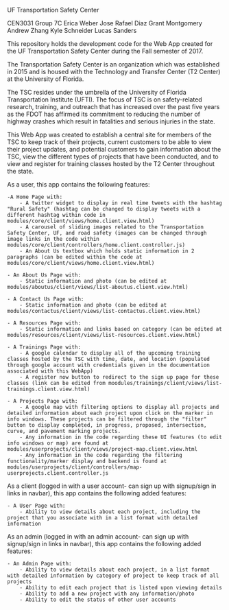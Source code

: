 UF Transportation Safety Center

CEN3031 Group 7C
	Erica Weber
	Jose Rafael Diaz 
	Grant Montgomery 
	Andrew Zhang
	Kyle Schneider
	Lucas Sanders 

This repository holds the development code for the Web App created for the UF Transportation Safety Center during the Fall semester of 2017. 

The Transportation Safety Center is an organization which was established in 2015 and is housed with the Technology and Transfer Center (T2 Center) at the University of Florida. 

The TSC resides under the umbrella of the University of Florida Transportation Institute (UFTI). The focus of TSC is on safety-related research, training, and outreach that has increased over the past five years as the FDOT has affirmed its commitment to reducing the number of highway crashes which result in fatalities and serious injuries in the state.

This Web App was created to establish a central site for members of the TSC to keep track of their projects, current customers to be able to view their project updates, and potential customers to gain information about the TSC, view the different types of projects that have been conducted, and to view and register for training classes hosted by the T2 Center throughout the state. 

As a user, this app contains the following features:

	-A Home Page with:
		- A twitter widget to display in real time tweets with the hashtag "Rural Safety" (hashtag can be changed to display tweets with a different hashtag within code in modules/core/client/views/home.client.view.html)
		- A carousel of sliding images related to the Transportation Safety Center, UF, and road safety (images can be changed through image links in the code within modules/core/client/controllers/home.client.controller.js)
		- An About Us textbox which holds static information in 2 paragraphs (can be edited within the code at modules/core/client/views/home.client.view.html) 
		
	- An About Us Page with:
		- Static information and photo (can be edited at modules/aboutus/client/views/list-aboutus.client.view.html)

	- A Contact Us Page with:
		- Static information and photo (can be edited at modules/contactus/client/views/list-contactus.client.view.html)

	- A Resources Page with:
		- Static information and links based on category (can be edited at modules/resources/client/views/list-resources.client.view.html)

	- A Trainings Page with:
		- A google calendar to display all of the upcoming training classes hosted by the TSC with time, date, and location (populated through google account with credentials given in the documentation associated with this WebApp) 
		- A register now button to redirect to the sign up page for these classes (link can be edited from moodules/trainings/client/views/list-trainings.client.view.html)

	- A Projects Page with:
		- A google map with filtering options to display all projects and detailed information about each project upon click on the marker in info windows. These projects can be filtered through the "filter" button to display completed, in progress, proposed, intersection, curve, and pavement marking projects. 
		- Any information in the code regarding these UI features (to edit info windows or map) are found at modules/userprojects/client/views/project-map.client.view.html 
		- Any information in the code regarding the filtering functionality/marker display and backend is found at modules/userprojects/client/controllers/map-userprojects.client.controller.js 

As a client (logged in with a user account- can sign up with signup/sign in links in navbar), this app contains the following added features:

	- A User Page with:
		- Ability to view details about each project, including the project that you associate with in a list format with detailed information 

As an admin (logged in with an admin account- can sign up with signup/sign in links in navbar), this app contains the following added features:

	- An Admin Page with:
		- Ability to view details about each project, in a list format with detailed information by category of project to keep track of all projects
		- Ability to edit each project that is listed upon viewing details
		- Ability to add a new project with any information/photo 
		- Ability to edit the status of other user accounts 
	









